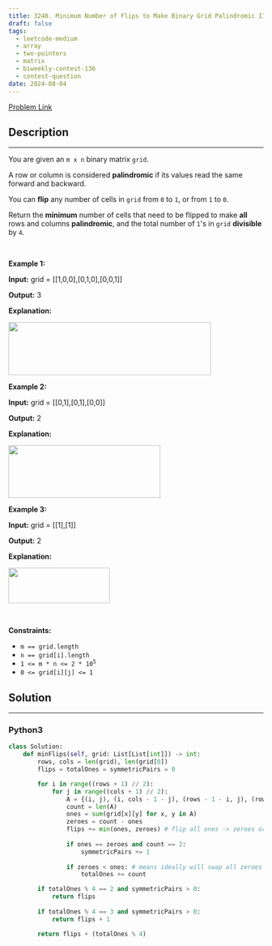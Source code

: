 ```yaml
---
title: 3240. Minimum Number of Flips to Make Binary Grid Palindromic II
draft: false
tags: 
  - leetcode-medium
  - array
  - two-pointers
  - matrix
  - biweekly-contest-136
  - contest-question
date: 2024-08-04
---
```


[Problem Link](https://leetcode.com/problems/minimum-number-of-flips-to-make-binary-grid-palindromic-ii/)

## Description

---
<p>You are given an <code>m x n</code> binary matrix <code>grid</code>.</p>

<p>A row or column is considered <strong>palindromic</strong> if its values read the same forward and backward.</p>

<p>You can <strong>flip</strong> any number of cells in <code>grid</code> from <code>0</code> to <code>1</code>, or from <code>1</code> to <code>0</code>.</p>

<p>Return the <strong>minimum</strong> number of cells that need to be flipped to make <strong>all</strong> rows and columns <strong>palindromic</strong>, and the total number of <code>1</code>&#39;s in <code>grid</code> <strong>divisible</strong> by <code>4</code>.</p>

<p>&nbsp;</p>
<p><strong class="example">Example 1:</strong></p>

<div class="example-block">
<p><strong>Input:</strong> <span class="example-io">grid = [[1,0,0],[0,1,0],[0,0,1]]</span></p>

<p><strong>Output:</strong> <span class="example-io">3</span></p>

<p><strong>Explanation:</strong></p>

<p><img src="https://assets.leetcode.com/uploads/2024/08/01/image.png" style="width: 400px; height: 105px;" /></p>
</div>

<p><strong class="example">Example 2:</strong></p>

<div class="example-block">
<p><strong>Input:</strong> <span class="example-io">grid = [[0,1],[0,1],[0,0]]</span></p>

<p><strong>Output:</strong> <span class="example-io">2</span></p>

<p><strong>Explanation:</strong></p>

<p><img alt="" src="https://assets.leetcode.com/uploads/2024/07/08/screenshot-from-2024-07-09-01-37-48.png" style="width: 300px; height: 104px;" /></p>
</div>

<p><strong class="example">Example 3:</strong></p>

<div class="example-block">
<p><strong>Input:</strong> <span class="example-io">grid = [[1],[1]]</span></p>

<p><strong>Output:</strong> <span class="example-io">2</span></p>

<p><strong>Explanation:</strong></p>

<p><img alt="" src="https://assets.leetcode.com/uploads/2024/08/01/screenshot-from-2024-08-01-23-05-26.png" style="width: 200px; height: 70px;" /></p>
</div>

<p>&nbsp;</p>
<p><strong>Constraints:</strong></p>

<ul>
	<li><code>m == grid.length</code></li>
	<li><code>n == grid[i].length</code></li>
	<li><code>1 &lt;= m * n &lt;= 2 * 10<sup>5</sup></code></li>
	<li><code>0 &lt;= grid[i][j] &lt;= 1</code></li>
</ul>


## Solution

---
### Python3
``` py title='minimum-number-of-flips-to-make-binary-grid-palindromic-ii'
class Solution:
    def minFlips(self, grid: List[List[int]]) -> int:
        rows, cols = len(grid), len(grid[0])
        flips = totalOnes = symmetricPairs = 0

        for i in range((rows + 1) // 2):
            for j in range((cols + 1) // 2):
                A = {(i, j), (i, cols - 1 - j), (rows - 1 - i, j), (rows - 1 - i, cols - 1 - j)}
                count = len(A)
                ones = sum(grid[x][y] for x, y in A)
                zeroes = count - ones
                flips += min(ones, zeroes) # flip all ones -> zeroes or zeroes -> ones
                
                if ones == zeroes and count == 2:
                    symmetricPairs += 1
                
                if zeroes < ones: # means ideally will swap all zeroes to ones
                    totalOnes += count

        if totalOnes % 4 == 2 and symmetricPairs > 0:
            return flips
        
        if totalOnes % 4 == 3 and symmetricPairs > 0:
            return flips + 1

        return flips + (totalOnes % 4)
```

